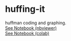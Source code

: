 # huffing-it
huffman coding and graphing.  
[See Notebook (nbviewer)](https://nbviewer.jupyter.org/github/frankih9/huffing-it/blob/master/huffman.ipynb)  
[See Notebook (colab)](https://colab.research.google.com/github/frankih9/huffing-it/blob/master/huffman.ipynb) 
